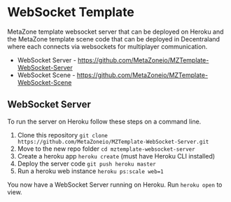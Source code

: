 # WebSocket Template

MetaZone template websocket server that can be deployed on Heroku and the MetaZone template scene code that can be deployed in Decentraland where each connects via websockets for multiplayer communication.

* WebSocket Server - https://github.com/MetaZoneio/MZTemplate-WebSocket-Server
* WebSocket Scene - https://github.com/MetaZoneio/MZTemplate-WebSocket-Scene

## WebSocket Server

To run the server on Heroku follow these steps on a command line.

1. Clone this repository `git clone https://github.com/MetaZoneio/MZTemplate-WebSocket-Server.git`
2. Move to the new repo folder `cd mztemplate-websocket-server`
3. Create a heroku app `heroku create` (must have Heroku CLI installed)
4. Deploy the server code `git push heroku master`
5. Run a heroku web instance `heroku ps:scale web=1`

You now have a WebSocket Server running on Heroku. Run `heroku open` to view.
